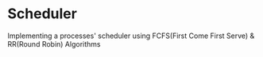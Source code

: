 # Scheduler
Implementing a processes' scheduler using FCFS(First Come First Serve) & RR(Round Robin) Algorithms
